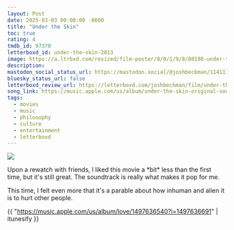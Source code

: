 ```yaml
---
layout: Post
date: 2025-03-03 00:00:00 -0600
title: "Under the Skin"
toc: true
rating: 4
tmdb_id: 97370
letterboxd_id: under-the-skin-2013
image: https://a.ltrbxd.com/resized/film-poster/8/0/1/9/8/80198-under-the-skin-0-600-0-900-crop.jpg?v=732bdd03b9
description: 
mastodon_social_status_url: https://mastodon.social/@joshbeckman/114111035031109868
bluesky_status_url: false
letterboxd_review_url: https://letterboxd.com/joshbeckman/film/under-the-skin-2013/
song_link: https://music.apple.com/us/album/under-the-skin-original-soundtrack-album/1497636540
tags:
  - movies
  - music
  - philosophy
  - culture
  - entertainment
  - letterboxd
---
```


 <p><img src="https://a.ltrbxd.com/resized/film-poster/8/0/1/9/8/80198-under-the-skin-0-600-0-900-crop.jpg?v=732bdd03b9"/></p> <p>Upon a rewatch with friends, I liked this movie a *bit* less than the first time, but it's still great. The soundtrack is really what makes it pop for me.</p><p>This time, I felt even more that it's a parable about how inhuman and alien it is to hurt other people.</p> 

{{ "https://music.apple.com/us/album/love/1497636540?i=1497636691" | itunesify }}

